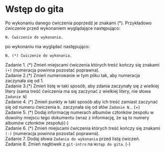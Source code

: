 #  Wstęp do gita

Po wykonaniu danego ćwiczenia poprzedź je znakami (*).
Przykładowo ćwiczenie przed wykonaniem wyglądające następująco:
```
N. Ćwiczenie do wykonania.
```
po wykonaniu ma wyglądać następująco:
```
N. (*) Ćwiczenie do wykonania.
```

Zadanie 1. (\*) Zmień miejscami ćwiczenia których treść kończy się znakami `(+)` (numeracja powinna pozostać poprawna).\
Zadanie 2.(\*) Zmień numerowanie w tym pliku tak, aby numeracja zaczynała się od 1.\
Zadanie 3.(\*) Zmień listę w taki sposób, aby zdania zaczynały się z wielkiej litery (sama treść ćwiczenia ma się zaczynać z wielkiej litery, nie słowa `Zadanie N`)\
Zadanie 4. (\*) Zmień punkty w taki sposób aby ich treść zamiast zaczynać się od numeru ćwiczenia `N.` zaczynała się od słów `Zadanie N.`. (+)\
Zadanie 5. (\*)  Dodaj informację numerach albumów członków zespołu w dowolny miejscu tego dokumentu (wraz z informację, że są to numery albumów członków zespołu)(-)\
Zadanie 6. (\*)  Zmień miejscami ćwiczenia których treść kończy się znakami `(-)` (numeracja powinna pozostać poprawna).\
Zadanie 7. Dodaj słowa `Zadania do wykonania` przed listą ćwiczeń.\
Zadanie 8. Zmień nagłówek z `git-intro` na `Wstęp do gita`. (-)

